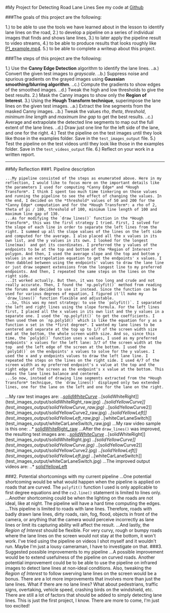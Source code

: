 #My Project for Detecting Road Lane Lines
See my code at [Github](https://github.com/jinglebot/Finding_Lane_Lines)

###The goals of this project are the following:

1.) to be able to use the tools we have learned about in the lesson to identify lane lines on the road,
2.) to develop a pipeline on a series of individual images that finds and shows lane lines,
3.) to later apply the pipeline result to video streams,
4.) to be able to produce results that looks roughly like [P1_example.mp4](https://github.com/udacity/CarND-LaneLines-P1/blob/master/examples/P1_example.mp4).
5.) to be able to complete a writeup about this project.

###The steps of this project are the following:

1.) Use the **Canny Edge Detection** algorithm to identify the lane lines.
	..a.) Convert the given test images to *grayscale*.
	..b.) Suppress noise and spurious gradients on the grayed images using **Gaussian smoothing/blurring algorithm**.
	..c.) Compute the gradients to show edges of the smoothed images.
	..d.) Tweak the high and low thresholds to give the best results.
2.) Mask the Canny images to show only the **Region of Interest**.
3.) Using the **Hough Transform technique**, superimpose the lane lines on the given test images.
	..a.) Extract the line segments from the masked Canny images.
	..b.) Tweak the values *rho*, *theta*, *threshold*, *minimum line length* and *maximum line gap* to get the best results.
	..c.) Average and extrapolate the detected line segments to map out the full extent of the lane lines.
	..d.) Draw just one line for the left side of the lane, and one for the right.
4.) Test the pipeline on the test images until they look like those in the examples folder. Save in the `test_images_output` file.
5.) Test the pipeline on the test videos until they look like those in the examples folder. Save in the `test_videos_output` file.
6.) Reflect on your work in a written report.

***

##My Reflection
###1. Pipeline description

	...My pipeline consisted of the steps as enumerated above. Here in my reflection, I would like to focus more on the important details like the parameters I used for computing *Canny Edge* and *Hough Transform*. I think I spent too much time tinkering on those values and running the pipeline to see the effect of changing the values. In the end, I decided on the *threshold* values of 50 and 200 for the *Canny Edge* computation and for the *Hough Transform*: a rho of 2, theta of pi / 180, threshold of 100, minimum line length of 100 and maximum line gap of 130.
	...As for modifying the `draw_lines()` function in the *Hough Transform*, this was the first strategy I tried. First, I solved for the slope of each line in order to separate the left lines from the right. I summed up all the slope values of the lines on the left side and computed for the average. I also placed all the x values in its own list, and the y values in its own. I looked for the longest line(max)  and got its coordinates. I preferred the y values of the endpoints to be at the top and bottom of the *Region of Interest* polygon. And then, I used the average slope and the top and bottom y values in an extrapolation equation to get the endpoints' x values. I then dabbled between using the endpoints' values to draw the lane line or just draw segment extensions from the longest line to my preferred endpoints. And then, I repeated the same steps on the lines on the right side.
	...It worked actually. But then, it was too long and crude and not really accurate. Then, I found the `np.polyfit()` method from reading the forums and decided to use it instead. Since the function can be used for various degrees of equation, I figured it'll make my `draw_lines()` function flexible and adjustable.
	...So, this was my next strategy: to use the `polyfit()`. I separated the left and right lines using the slope formula. For the left lines first, I placed all the x values in its own list and the y values in a separate one. I used the `np.polyfit()` to get the coefficients. I then used them on `np.poly1d()` which is like the equation for y as a function x set in the *first degree*. I wanted my lane lines to be centered and separate at the top up to 1/7 of the screen width size and at the bottom, the whole screen width size. And so, since this time, the `poly1d()` function uses x values, I used as my preferred endpoints' x values for the left lane: 3/7 of the screen width at the top  and the left edge of the screen at the bottom. I used the `poly1d()` on the endpoints' x values to solve for the y values. I used the x and y endpoints values to draw the left lane line. I repeated the steps on the lines on the right side. I used 4/7 of the screen width as my preferred endpoint's x value at the top and the right edge of the screen as the endpoint's x value at the bottom. This makes the lane lines balance and centered.
	...So now, instead of drawing line segments extracted from the *Hough Transform* technique, the `draw_lines()` displayed only two extended lines, one for the lane on the left and one for the lane on the right.
...My raw test images are:
..*[solidWhiteCurve](test_images_output/solidWhiteCurve_raw.jpg)
..*[solidWhiteRight]](test_images_output/solidWhiteRight_raw.jpg)
..*[solidYellowCurve]](test_images_output/solidYellowCurve_raw.jpg)
..*[solidYellowCurve2]](test_images_output/solidYellowCurve2_raw.jpg)
..*[solidYellowLeft]](test_images_output/solidYellowLeft_raw.jpg)
..*[whiteCarLaneSwitch]](test_images_output/whiteCarLaneSwitch_raw.jpg)
...My raw video sample is this one:
..* [solidWhiteRight_raw](test_videos_output/solidWhiteRight_raw.mp4)
...After the `draw_lines()` was improved, the resulting test images are:
..*[solidWhiteCurve](test_images_output/solidWhiteCurve.jpg)
..*[solidWhiteRight]](test_images_output/solidWhiteRight.jpg)
..*[solidYellowCurve]](test_images_output/solidYellowCurve.jpg)
..*[solidYellowCurve2]](test_images_output/solidYellowCurve2.jpg)
..*[solidYellowLeft]](test_images_output/solidYellowLeft.jpg)
..*[whiteCarLaneSwitch]](test_images_output/whiteCarLaneSwitch.jpg)
...The improved output videos are:
..* [solidYellowLeft](test_videos_output/solidYellowLeft.mp4)

###2. Potential shortcomings with my current pipeline
	...One potential shortcoming would be what would happen when the pipeline is applied on roads that are curved. The `polyfit()` function I used is only applicable to first degree equations and the `cv2.line()` statement is limited to lines only.
	...Another shortcoming could be when the lighting on the roads are not ideal, like at night. The pipeline will have a hard time computing the edges.
	...This pipeline is limited to roads with lane lines. Therefore, roads with badly drawn lane lines, dirty roads, rain, fog, flood, objects in front of the camera, or anything that the camera would perceive incorrectly as lane lines or limit its capturing ability will affect the result.
	...And lastly, the *Region of Interest* should be flexible. For very curvy, rough or bumpy roads where the lane lines on the screen would not stay at the bottom, it won't work. I've tried using the pipeline on videos I shot myself and it wouldn't run. Maybe I'm just a lousy cameraman, I have to investigate on that.
###3. Suggested possible improvements to my pipeline
	...A possible improvement would be to extend usefulness of the pipeline on curved roads. Another potential improvement could be to be able to use the pipeline on infrared images to detect lane lines at non-ideal conditions. Also, tweaking the *Region of Interest* to follow swerving lane lines on the screen would be a bonus. There are a lot more improvements that involves more than just the lane lines. What if there are no lane lines? What about pedestrians, traffic signs, overtaking, vehicle speed, crashing birds on the windshield, etc. There are still a lot of factors that should be added to simply detecting lane lines. This is just the first project, I know. There are more to come, I'm just too excited!